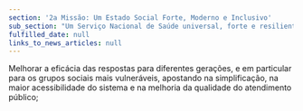 ```yaml
---
section: '2a Missão: Um Estado Social Forte, Moderno e Inclusivo'
sub_section: "Um Serviço Nacional de Saúde universal, forte e resiliente"
fulfilled_date: null
links_to_news_articles: null
---
```


Melhorar a eficácia das respostas para diferentes gerações, e em particular para os grupos sociais mais vulneráveis, apostando na simplificação, na maior acessibilidade do sistema e na melhoria da qualidade do atendimento público;